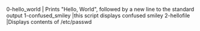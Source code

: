 0-hello_world | Prints "Hello, World", followed by a new line to the standard output
1-confused_smiley |this script displays confused smiley
2-hellofile |Displays contents of /etc/passwd
